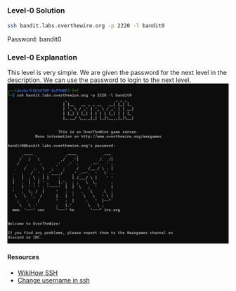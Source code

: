 ### Level-0 Solution
```bash
ssh bandit.labs.overthewire.org -p 2220 -l bandit0
```
Password: bandit0

### Level-0 Explanation
This level is very simple. We are given the password for the next level in the description. We can use the password to login to the next level.
![cmd ss as proof](image.png)
#### Resources
- [WikiHow SSH](https://www.wikihow.com/Use-SSH)
- [Change username in ssh](https://superuser.com/questions/306152/change-default-username-when-ssh-to-another-pc)
